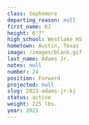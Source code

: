 ```yaml
---
class: Sophomore
departing_reason: null
first_name: KJ
height: 6'7"
high_school: Westlake HS
hometown: Austin, Texas
image: /images/blank.gif
last_name: Adams Jr.
notes: null
number: 24
position: Forward
projected: null
slug: 2021-adams-jr-kj
status: active
weight: 225 lbs.
year: 2021
---
```

